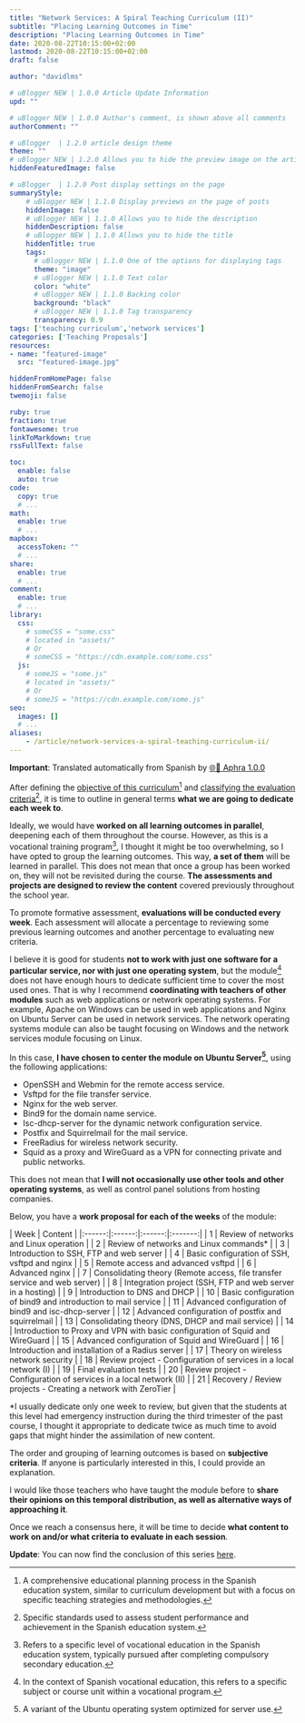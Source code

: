 ```yaml
---
title: "Network Services: A Spiral Teaching Curriculum (II)"
subtitle: "Placing Learning Outcomes in Time"
description: "Placing Learning Outcomes in Time"
date: 2020-08-22T10:15:00+02:00
lastmod: 2020-08-22T10:15:00+02:00
draft: false

author: "davidlms"

# uBlogger NEW | 1.0.0 Article Update Information
upd: ""

# uBlogger NEW | 1.0.0 Author's comment, is shown above all comments
authorComment: ""

# uBlogger  | 1.2.0 article design theme
theme: ""
# uBlogger NEW | 1.2.0 Allows you to hide the preview image on the article page
hiddenFeaturedImage: false

# uBlogger  | 1.2.0 Post display settings on the page
summaryStyle:
    # uBlogger NEW | 1.1.0 Display previews on the page of posts
    hiddenImage: false
    # uBlogger NEW | 1.1.0 Allows you to hide the description
    hiddenDescription: false
    # uBlogger NEW | 1.1.0 Allows you to hide the title
    hiddenTitle: true
    tags:
      # uBlogger NEW | 1.1.0 One of the options for displaying tags
      theme: "image"
      # uBlogger NEW | 1.1.0 Text color
      color: "white"
      # uBlogger NEW | 1.1.0 Backing color
      background: "black"
      # uBlogger NEW | 1.1.0 Tag transparency
      transparency: 0.9
tags: ['teaching curriculum','network services']
categories: ['Teaching Proposals']
resources:
- name: "featured-image"
  src: "featured-image.jpg"

hiddenFromHomePage: false
hiddenFromSearch: false
twemoji: false

ruby: true
fraction: true
fontawesome: true
linkToMarkdown: true
rssFullText: false

toc:
  enable: false
  auto: true
code:
  copy: true
  # ...
math:
  enable: true
  # ...
mapbox:
  accessToken: ""
  # ...
share:
  enable: true
  # ...
comment:
  enable: true
  # ...
library:
  css:
    # someCSS = "some.css"
    # located in "assets/"
    # Or
    # someCSS = "https://cdn.example.com/some.css"
  js:
    # someJS = "some.js"
    # located in "assets/"
    # Or
    # someJS = "https://cdn.example.com/some.js"
seo:
  images: []
  # ...
aliases:
    - /article/network-services-a-spiral-teaching-curriculum-ii/
---
```

**Important**: Translated automatically from Spanish by [🌐💬 Aphra 1.0.0](https://github.com/DavidLMS/aphra)

After defining the [objective of this curriculum[^1]](https://davidlms.com/article/girando-alrededor-del-aprendizaje-una-programaci%C3%B3n-did%C3%A1ctica-en-espiral/) and [classifying the evaluation criteria[^2]](https://davidlms.com/article/servicios-en-red-una-programaci%C3%B3n-did%C3%A1ctica-en-espiral/), it is time to outline in general terms **what we are going to dedicate each week to**.

Ideally, we would have **worked on all learning outcomes in parallel**, deepening each of them throughout the course. However, as this is a vocational training program[^3], I thought it might be too overwhelming, so I have opted to group the learning outcomes. This way, **a set of them** will be learned in parallel. This does not mean that once a group has been worked on, they will not be revisited during the course. **The assessments and projects are designed to review the content** covered previously throughout the school year.

To promote formative assessment, **evaluations will be conducted every week**. Each assessment will allocate a percentage to reviewing some previous learning outcomes and another percentage to evaluating new criteria.

I believe it is good for students **not to work with just one software for a particular service, nor with just one operating system**, but the module[^4] does not have enough hours to dedicate sufficient time to cover the most used ones. That is why I recommend **coordinating with teachers of other modules** such as web applications or network operating systems. For example, Apache on Windows can be used in web applications and Nginx on Ubuntu Server can be used in network services. The network operating systems module can also be taught focusing on Windows and the network services module focusing on Linux.

In this case, **I have chosen to center the module on Ubuntu Server[^5]**, using the following applications:
* OpenSSH and Webmin for the remote access service.
* Vsftpd for the file transfer service.
* Nginx for the web server.
* Bind9 for the domain name service.
* Isc-dhcp-server for the dynamic network configuration service.
* Postfix and Squirrelmail for the mail service.
* FreeRadius for wireless network security.
* Squid as a proxy and WireGuard as a VPN for connecting private and public networks.

This does not mean that **I will not occasionally use other tools and other operating systems**, as well as control panel solutions from hosting companies.

Below, you have a **work proposal for each of the weeks** of the module:

| Week | Content |
|:------:|:------:|:------:|:-------:|
|   1   |   Review of networks and Linux operation   |
|   2   |   Review of networks and Linux commands*   |
|   3   |   Introduction to SSH, FTP and web server   |
|   4   |   Basic configuration of SSH, vsftpd and nginx   |
|   5  |   Remote access and advanced vsftpd   |
|   6   |   Advanced nginx   |
|   7   |   Consolidating theory (Remote access, file transfer service and web server)   |
|   8   |   Integration project (SSH, FTP and web server in a hosting)   |
|   9   |   Introduction to DNS and DHCP   |
|   10   |   Basic configuration of bind9 and introduction to mail service   |
|   11   |   Advanced configuration of bind9 and isc-dhcp-server   |
|   12   |   Advanced configuration of postfix and squirrelmail   |
|   13   |   Consolidating theory (DNS, DHCP and mail service)   |
|   14   |   Introduction to Proxy and VPN with basic configuration of Squid and WireGuard   |
|   15   |   Advanced configuration of Squid and WireGuard   |
|   16   |   Introduction and installation of a Radius server   |
|   17   |   Theory on wireless network security   |
|   18   |   Review project - Configuration of services in a local network (I)   |
|   19   |   Final evaluation tests   |
|   20   |   Review project - Configuration of services in a local network (II)   |
|   21   |   Recovery / Review projects - Creating a network with ZeroTier   |

*I usually dedicate only one week to review, but given that the students at this level had emergency instruction during the third trimester of the past course, I thought it appropriate to dedicate twice as much time to avoid gaps that might hinder the assimilation of new content.

The order and grouping of learning outcomes is based on **subjective criteria**. If anyone is particularly interested in this, I could provide an explanation.

I would like those teachers who have taught the module before to **share their opinions on this temporal distribution, as well as alternative ways of approaching it**.

Once we reach a consensus here, it will be time to decide **what content to work on and/or what criteria to evaluate in each session**.

**Update**: You can now find the conclusion of this series [here](https://davidlms.com/article/servicios-en-red-una-programaci%C3%B3n-did%C3%A1ctica-en-espiral-y-iii/).

[^1]: A comprehensive educational planning process in the Spanish education system, similar to curriculum development but with a focus on specific teaching strategies and methodologies.
[^2]: Specific standards used to assess student performance and achievement in the Spanish education system.
[^3]: Refers to a specific level of vocational education in the Spanish education system, typically pursued after completing compulsory secondary education.
[^4]: In the context of Spanish vocational education, this refers to a specific subject or course unit within a vocational program.
[^5]: A variant of the Ubuntu operating system optimized for server use.
